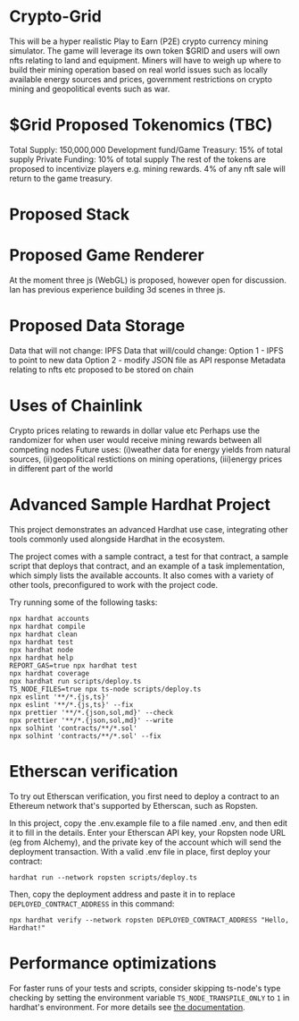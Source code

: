# Crypto-Grid
This will be a hyper realistic Play to Earn (P2E) crypto currency mining simulator.  The game will leverage its own token $GRID and users will own nfts relating to land and equipment.
Miners will have to weigh up where to build their mining operation based on real world issues such as locally available energy sources and prices, government restrictions on crypto mining and geopolitical events such as war.

# $Grid Proposed Tokenomics (TBC)
Total Supply: 150,000,000
Development fund/Game Treasury: 15% of total supply
Private Funding: 10% of total supply
The rest of the tokens are proposed to incentivize players e.g. mining rewards.
4% of any nft sale will return to the game treasury.

# Proposed Stack

# Proposed Game Renderer
At the moment three js (WebGL) is proposed, however open for discussion.  Ian has previous experience building 3d scenes in three js.

# Proposed Data Storage
Data that will not change: IPFS
Data that will/could change: 
Option 1 - IPFS to point to new data
Option 2 - modify JSON file as API response
Metadata relating to nfts etc proposed to be stored on chain

# Uses of Chainlink
Crypto prices relating to rewards in dollar value etc
Perhaps use the randomizer for when user would receive mining rewards between all competing nodes
Future uses: 
(i)weather data for energy yields from natural sources, 
(ii)geopolitical restictions on mining operations,
(iii)energy prices in different part of the world

# Advanced Sample Hardhat Project

This project demonstrates an advanced Hardhat use case, integrating other tools commonly used alongside Hardhat in the ecosystem.

The project comes with a sample contract, a test for that contract, a sample script that deploys that contract, and an example of a task implementation, which simply lists the available accounts. It also comes with a variety of other tools, preconfigured to work with the project code.

Try running some of the following tasks:

```shell
npx hardhat accounts
npx hardhat compile
npx hardhat clean
npx hardhat test
npx hardhat node
npx hardhat help
REPORT_GAS=true npx hardhat test
npx hardhat coverage
npx hardhat run scripts/deploy.ts
TS_NODE_FILES=true npx ts-node scripts/deploy.ts
npx eslint '**/*.{js,ts}'
npx eslint '**/*.{js,ts}' --fix
npx prettier '**/*.{json,sol,md}' --check
npx prettier '**/*.{json,sol,md}' --write
npx solhint 'contracts/**/*.sol'
npx solhint 'contracts/**/*.sol' --fix
```

# Etherscan verification

To try out Etherscan verification, you first need to deploy a contract to an Ethereum network that's supported by Etherscan, such as Ropsten.

In this project, copy the .env.example file to a file named .env, and then edit it to fill in the details. Enter your Etherscan API key, your Ropsten node URL (eg from Alchemy), and the private key of the account which will send the deployment transaction. With a valid .env file in place, first deploy your contract:

```shell
hardhat run --network ropsten scripts/deploy.ts
```

Then, copy the deployment address and paste it in to replace `DEPLOYED_CONTRACT_ADDRESS` in this command:

```shell
npx hardhat verify --network ropsten DEPLOYED_CONTRACT_ADDRESS "Hello, Hardhat!"
```

# Performance optimizations

For faster runs of your tests and scripts, consider skipping ts-node's type checking by setting the environment variable `TS_NODE_TRANSPILE_ONLY` to `1` in hardhat's environment. For more details see [the documentation](https://hardhat.org/guides/typescript.html#performance-optimizations).
